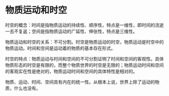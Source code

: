 # 物质运动和时空

时空的概念：时间是指物质运动的持续性、顺序性，特点是一维性，即时间的流逝一去不复返；空间是指物质运动的广延性、伸张性，特点是三维性。

物质运动和时空的关系：不可分割。时空是物质运动的时空，物质运动是时空中的物质运动。时间和空间是运动着的物质的基本存在形式。

时空的特点：物质运动与时间和空间的不可分割证明了时间和空间的客观性。具体物质形态的时空是有限的，而整个物质世界的时空是无限的；物质运动时间和空间的客观实在性是绝对的，物质运动时间和空间的具体特性是相对的。

物质、运动、时间、空间具有内在的统一性。从根本上说，世界上除了运动的物质，什么也没有。